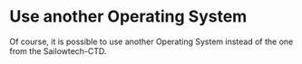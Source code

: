 # Use another Operating System

Of course, it is possible to use another Operating System instead of the one from the Sailowtech-CTD.